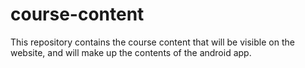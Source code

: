 # course-content
This repository contains the course content that will be visible on the website, and will make up the contents of the android app.
